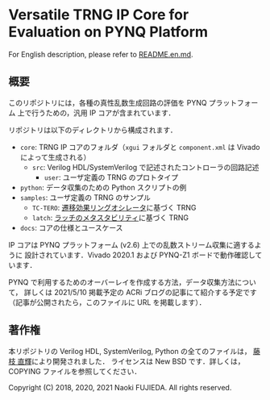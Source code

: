 Versatile TRNG IP Core for Evaluation on PYNQ Platform
======================================================

For English description, please refer to <a href="README.en.md">README.en.md</a>.

概要
----

このリポジトリには，各種の真性乱数生成回路の評価を PYNQ プラットフォーム
上で行うための，汎用 IP コアが含まれています．

リポジトリは以下のディレクトリから構成されます．

- `core`: TRNG IP コアのフォルダ（`xgui` フォルダと `component.xml` は Vivado によって生成される）
  - `src`: Verilog HDL/SystemVerilog で記述されたコントローラの回路記述
    - `user`: ユーザ定義の TRNG のプロトタイプ
- `python`: データ収集のための Python スクリプトの例
- `samples`: ユーザ定義の TRNG のサンプル
  - `TC-TERO`: <a href="https://github.com/nfproc/TC-TERO">遷移効果リングオシレータ</a>に基づく TRNG
  - `latch`: <a href="https://doi.org/10.1587/elex.15.20180386">ラッチのメタスタビリティ</a>に基づく TRNG
- `docs`: コアの仕様とユースケース

IP コアは PYNQ プラットフォーム (v2.6) 上での乱数ストリーム収集に適するように
設計されています．Vivado 2020.1 および PYNQ-Z1 ボードで動作確認しています．

PYNQ で利用するためのオーバーレイを作成する方法，データ収集方法について，
詳しくは 2021/5/10 掲載予定の ACRi ブログの記事にて紹介する予定です
（記事が公開されたら，このファイルに URL を掲載します）．

著作権
------

本リポジトリの Verilog HDL, SystemVerilog, Python の全てのファイルは，
<a href="https://aitech.ac.jp/~dslab/nf/">藤枝 直輝</a>により開発されました．
ライセンスは New BSD です．詳しくは，COPYING ファイルを参照してください．

Copyright (C) 2018, 2020, 2021 Naoki FUJIEDA. All rights reserved.